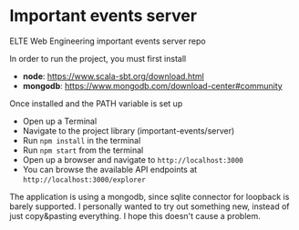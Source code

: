 # Important events server
ELTE Web Engineering important events server repo

In order to run the project, you must first install 
- **node**: https://www.scala-sbt.org/download.html
- **mongodb**: https://www.mongodb.com/download-center#community

Once installed and the PATH variable is set up

- Open up a Terminal
- Navigate to the project library (important-events/server)
- Run `npm install` in the terminal
- Run `npm start` from the terminal
- Open up a browser and navigate to `http://localhost:3000`
- You can browse the available API endpoints at `http://localhost:3000/explorer`

The application is using a mongodb, since sqlite connector for loopback is barely supported. I personally wanted to try out something new, instead of just copy&pasting everything. I hope this doesn't cause a problem.
